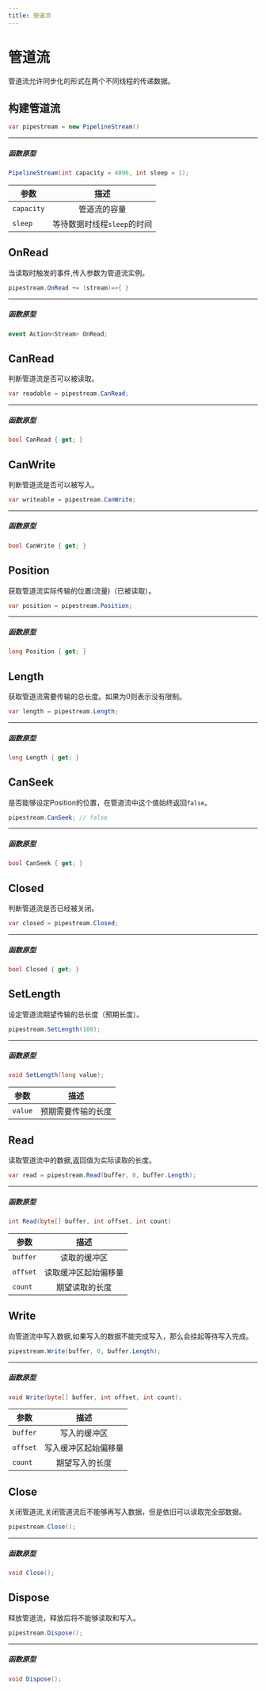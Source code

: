 ```yaml
---
title: 管道流
---
```


# 管道流

管道流允许同步化的形式在两个不同线程的传递数据。

## 构建管道流

```csharp
var pipestream = new PipelineStream()
```

---
##### 函数原型

```csharp
PipelineStream(int capacity = 4096, int sleep = 1);
```

| 参数                            | 描述                 |
| -------------------------------- |:----------------------------:|
| `capacity`            | 管道流的容量      |
| `sleep`           | 等待数据时线程`sleep`的时间      |

## OnRead

当读取时触发的事件,传入参数为管道流实例。

```csharp
pipestream.OnRead += (stream)=>{ }
```

---
##### 函数原型

```csharp
event Action<Stream> OnRead;
```

## CanRead

判断管道流是否可以被读取。

```csharp
var readable = pipestream.CanRead;
```

---
##### 函数原型

```csharp
bool CanRead { get; }
```

## CanWrite

判断管道流是否可以被写入。

```csharp
var writeable = pipestream.CanWrite;
```

---
##### 函数原型

```csharp
bool CanWrite { get; }
```

## Position

获取管道流实际传输的位置(流量)（已被读取）。

```csharp
var position = pipestream.Position;
```

---
##### 函数原型

```csharp
long Position { get; }
```

## Length

获取管道流需要传输的总长度。如果为0则表示没有限制。

```csharp
var length = pipestream.Length;
```

---
##### 函数原型

```csharp
long Length { get; }
```

## CanSeek

是否能够设定Position的位置，在管道流中这个值始终返回`false`。

```csharp
pipestream.CanSeek; // false
```

---
##### 函数原型

```csharp
bool CanSeek { get; }
```

## Closed

判断管道流是否已经被关闭。

```csharp
var closed = pipestream.Closed;
```

---
##### 函数原型

```csharp
bool Closed { get; }
```

## SetLength

设定管道流期望传输的总长度（预期长度）。

```csharp
pipestream.SetLength(100);
```

---
##### 函数原型

```csharp
void SetLength(long value);
```

| 参数                            | 描述                 |
| -------------------------------- |:----------------------------:|
| `value`            | 预期需要传输的长度      |

## Read

读取管道流中的数据,返回值为实际读取的长度。

```csharp
var read = pipestream.Read(buffer, 0, buffer.Length);
```

---
##### 函数原型

```csharp
int Read(byte[] buffer, int offset, int count)
```

| 参数                            | 描述                 |
| -------------------------------- |:----------------------------:|
| `buffer`            | 读取的缓冲区      |
| `offset`            | 读取缓冲区起始偏移量      |
| `count`             | 期望读取的长度      |

## Write

向管道流中写入数据,如果写入的数据不能完成写入，那么会挂起等待写入完成。

```csharp
pipestream.Write(buffer, 0, buffer.Length);
```

---
##### 函数原型

```csharp
void Write(byte[] buffer, int offset, int count);
```

| 参数                            | 描述                 |
| -------------------------------- |:----------------------------:|
| `buffer`            | 写入的缓冲区      |
| `offset`            | 写入缓冲区起始偏移量      |
| `count`             | 期望写入的长度      |

## Close

关闭管道流,关闭管道流后不能够再写入数据，但是依旧可以读取完全部数据。

```csharp
pipestream.Close();
```

---
##### 函数原型

```csharp
void Close();
```

## Dispose

释放管道流，释放后将不能够读取和写入。

```csharp
pipestream.Dispose();
```

---
##### 函数原型

```csharp
void Dispose();
```